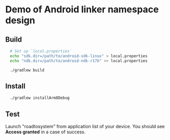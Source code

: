 # Demo of Android linker namespace design

## Build

```bash
  # Set up `local.properties`
  echo "sdk.dir=/path/to/android-sdk-linux" > local.properties
  echo "ndk.dir=/path/to/android-ndk-r17b" >> local.properties

  ./gradlew build
```

## Install

```bash
  ./gradlew installArm8Debug
```

## Test

Launch "roadtosystem" from application list of your device. You should see
**Access granted** in a case of success.
